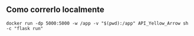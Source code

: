
## Como correrlo localmente

```
docker run -dp 5000:5000 -w /app -v "$(pwd):/app" API_Yellow_Arrow sh -c "flask run"
```

